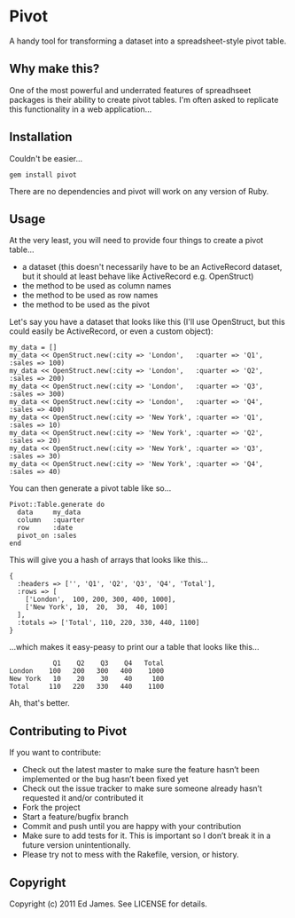 Pivot
=====

A handy tool for transforming a dataset into a spreadsheet-style pivot table.

Why make this?
--------------

One of the most powerful and underrated features of spreadhseet packages is their ability to create pivot tables. I'm often asked
to replicate this functionality in a web application...

Installation
------------

Couldn't be easier...

    gem install pivot

There are no dependencies and pivot will work on any version of Ruby.

Usage
-----

At the very least, you will need to provide four things to create a pivot table...

* a dataset (this doesn't necessarily have to be an ActiveRecord dataset, but it should at least behave like ActiveRecord e.g. OpenStruct)
* the method to be used as column names
* the method to be used as row names
* the method to be used as the pivot

Let's say you have a dataset that looks like this (I'll use OpenStruct, but this could easily be ActiveRecord, or even a custom object):

    my_data = []
    my_data << OpenStruct.new(:city => 'London',   :quarter => 'Q1', :sales => 100)
    my_data << OpenStruct.new(:city => 'London',   :quarter => 'Q2', :sales => 200)
    my_data << OpenStruct.new(:city => 'London',   :quarter => 'Q3', :sales => 300)
    my_data << OpenStruct.new(:city => 'London',   :quarter => 'Q4', :sales => 400)
    my_data << OpenStruct.new(:city => 'New York', :quarter => 'Q1', :sales => 10)
    my_data << OpenStruct.new(:city => 'New York', :quarter => 'Q2', :sales => 20)
    my_data << OpenStruct.new(:city => 'New York', :quarter => 'Q3', :sales => 30)
    my_data << OpenStruct.new(:city => 'New York', :quarter => 'Q4', :sales => 40)

You can then generate a pivot table like so...

    Pivot::Table.generate do
      data     my_data
      column   :quarter
      row      :date
      pivot_on :sales
    end

This will give you a hash of arrays that looks like this...

    {
      :headers => ['', 'Q1', 'Q2', 'Q3', 'Q4', 'Total'],
      :rows => [
        ['London',  100, 200, 300, 400, 1000],
        ['New York', 10,  20,  30,  40, 100]
      ],
      :totals => ['Total', 110, 220, 330, 440, 1100]
    }

...which makes it easy-peasy to print our a table that looks like this...

               Q1    Q2    Q3    Q4   Total
    London    100   200   300   400    1000
    New York   10    20    30    40     100
    Total     110   220   330   440    1100

Ah, that's better.

Contributing to Pivot
---------------------

If you want to contribute:

* Check out the latest master to make sure the feature hasn’t been implemented or the bug hasn’t been fixed yet
* Check out the issue tracker to make sure someone already hasn’t requested it and/or contributed it
* Fork the project
* Start a feature/bugfix branch
* Commit and push until you are happy with your contribution
* Make sure to add tests for it. This is important so I don’t break it in a future version unintentionally.
* Please try not to mess with the Rakefile, version, or history.

Copyright
---------

Copyright (c) 2011 Ed James. See LICENSE for details.